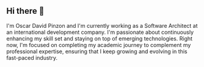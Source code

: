 ## Hi there 👋

I'm Oscar David Pinzon and I'm currently working as a Software Architect at an international development company.
I'm passionate about continuously enhancing my skill set and staying on top of emerging technologies. Right now, I'm focused on completing my academic journey to complement my professional expertise, ensuring that I keep growing and evolving in this fast-paced industry.
<!--
**odpinzon/odpinzon** is a ✨ _special_ ✨ repository because its `README.md` (this file) appears on your GitHub profile.

Here are some ideas to get you started:

- 🔭 I’m currently working on ...
- 🌱 I’m currently learning ...
- 👯 I’m looking to collaborate on ...
- 🤔 I’m looking for help with ...
- 💬 Ask me about ...
- 📫 How to reach me: ...
- 😄 Pronouns: ...
- ⚡ Fun fact: ...
-->
